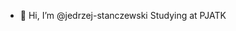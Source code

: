 - 👋 Hi, I’m @jedrzej-stanczewski
Studying at PJATK

<!---
jedrzej-stanczewski/jedrzej-stanczewski is a ✨ special ✨ repository because its `README.md` (this file) appears on your GitHub profile.
You can click the Preview link to take a look at your changes.
--->
